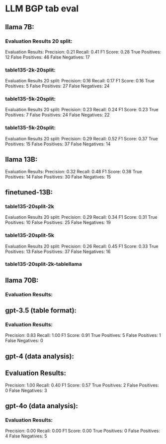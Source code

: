 # LLM BGP tab eval

## llama 7B:
### Evaluation Results 20 split:
Evaluation Results:
Precision: 0.21
Recall: 0.41
F1 Score: 0.28
True Positives: 12
False Positives: 46
False Negatives: 17

### table135-2k-20split:
Evaluation Results 20 split:
Precision: 0.16
Recall: 0.17
F1 Score: 0.16
True Positives: 5
False Positives: 27
False Negatives: 24

### table135-5k-20split:
Evaluation Results 20 split:
Precision: 0.23
Recall: 0.24
F1 Score: 0.23
True Positives: 7
False Positives: 24
False Negatives: 22

### table135-5k-20split:
Evaluation Results 20 split:
Precision: 0.29
Recall: 0.52
F1 Score: 0.37
True Positives: 15
False Positives: 37
False Negatives: 14

## llama 13B:
Evaluation Results:
Precision: 0.32
Recall: 0.48
F1 Score: 0.38
True Positives: 14
False Positives: 30
False Negatives: 15


## finetuned-13B:
### table135-20split-2k
Evaluation Results 20 split:
Precision: 0.29
Recall: 0.34
F1 Score: 0.31
True Positives: 10
False Positives: 25
False Negatives: 19


### table135-20split-5k
Evaluation Results 20 split:
Precision: 0.26
Recall: 0.45
F1 Score: 0.33
True Positives: 13
False Positives: 37
False Negatives: 16

### table135-20split-2k-tablellama


## llama 70B:
### Evaluation Results:

## gpt-3.5 (table format):
### Evaluation Results:
Precision: 0.83
Recall: 1.00
F1 Score: 0.91
True Positives: 5
False Positives: 1
False Negatives: 0


## gpt-4 (data analysis):
## Evaluation Results:
Precision: 1.00
Recall: 0.40
F1 Score: 0.57
True Positives: 2
False Positives: 0
False Negatives: 3

## gpt-4o (data analysis):
### Evaluation Results:
Precision: 0.00
Recall: 0.00
F1 Score: 0.00
True Positives: 0
False Positives: 4
False Negatives: 5